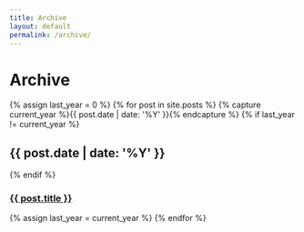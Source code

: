 ```yaml
---
title: Archive
layout: default
permalink: /archive/
---
```

<div class="archives"><h1>Archive</h1>
  {% assign last_year = 0 %}
  {% for post in site.posts %}
    {% capture current_year %}{{ post.date | date: '%Y' }}{% endcapture %}
    {% if last_year != current_year %}
      <h2 class='archive-year'>{{ post.date | date: '%Y' }}</h2>
    {% endif %}
    <h3 class="archives-entry"><a href="{{ post.url }}" title="{{ post.title }}">{{ post.title }}</a></h3>
    {% assign last_year = current_year %}
  {% endfor %}
</div>
